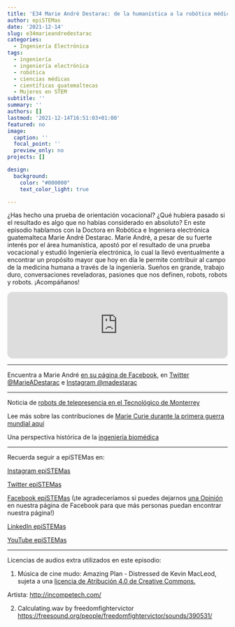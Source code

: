 ```yaml
---
title: 'E34 Marie André Destarac: de la humanística a la robótica médica'
author: epiSTEMas
date: '2021-12-14'
slug: e34marieandredestarac
categories:
  - Ingeniería Electrónica
tags:
  - ingeniería
  - ingeniería electrónica
  - robótica
  - ciencias médicas
  - científicas guatemaltecas
  - Mujeres en STEM
subtitle: ''
summary: ''
authors: []
lastmod: '2021-12-14T16:51:03+01:00'
featured: no
image:
  caption: ''
  focal_point: ''
  preview_only: no
projects: []

design:
  background:
    color: "#000000"
    text_color_light: true

---
```


¿Has hecho una prueba de orientación vocacional? ¿Qué hubiera pasado si el resultado es algo que no habías considerado en absoluto? En este episodio hablamos con la Doctora en Robótica e Ingeniera electrónica guatemalteca Marie André Destarac. Marie André, a pesar de su fuerte interés por el área humanística, apostó por el resultado de una prueba vocacional y estudió Ingeniería electrónica, lo cual la llevó eventualmente a encontrar un propósito mayor que hoy en día le permite contribuir al campo de la medicina humana a través de la ingeniería. Sueños en grande, trabajo duro, conversaciones reveladoras, pasiones que nos definen, robots, robots y robots. ¡Acompáñanos!

<iframe style="border-radius:12px" src="https://open.spotify.com/embed/episode/4scLTYR7j3sSOpb6kn1puL?utm_source=generator&theme=0" width="100%" height="152" frameBorder="0" allowfullscreen="" allow="autoplay; clipboard-write; encrypted-media; fullscreen; picture-in-picture" loading="lazy"></iframe>

- - - - -

Encuentra a Marie André [en su página de Facebook](https://www.facebook.com/marieandredestarac), en [Twitter @MarieADestarac](https://twitter.com/MarieADestarac) e [Instagram @madestarac](https://www.instagram.com/madestarac/)

- - - - -

Noticia de [robots de telepresencia en el Tecnológico de Monterrey](https://tec.mx/es/noticias/nacional/salud/tecnologia-vs-covid-19-tecsalud-usa-robot-para-tratar-pacientes)


Lee más sobre las contribuciones de [Marie Curie durante la primera guerra mundial aquí](https://spectrum.ieee.org/how-marie-curie-helped-save-a-million-soldiers-during-world-war-i#toggle-gdpr)

Una perspectiva histórica de la [ingeniería biomédica](https://booksite.elsevier.com/samplechapters/9780122386626/9780122386626.PDF)


- - - - -

Recuerda seguir a epiSTEMas en:

[Instagram epiSTEMas](https://www.instagram.com/epistemas/)  

[Twitter epiSTEMas](https://twitter.com/epiSTEMas_Pod)

[Facebook epiSTEMas](https://www.facebook.com/epiSTEMasPod) (¡te agradeceríamos si puedes dejarnos [una Opinión](https://www.facebook.com/epiSTEMasPod/reviews/) en nuestra página de Facebook para que más personas puedan encontrar nuestra página!)

[LinkedIn epiSTEMas](https://www.linkedin.com/company/epistemas-podcast/)

[YouTube epiSTEMas](https://www.youtube.com/@epistemaspodcast)

- - - - -

Licencias de audios extra utilizados en este episodio:
1)	Música de cine mudo: Amazing Plan - Distressed de Kevin MacLeod, sujeta a una [licencia de Atribución 4.0 de Creative Commons.](https://creativecommons.org/licenses/by/4.0/)

[Fuente]: http://incompetech.com/music/royalty-free/index.html?isrc=USUAN1100738
Artista: http://incompetech.com/

2)	Calculating.wav by freedomfightervictor https://freesound.org/people/freedomfightervictor/sounds/390531/
